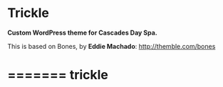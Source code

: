 # Trickle
__Custom WordPress theme for Cascades Day Spa.__

This is based on Bones, by **Eddie Machado**: http://themble.com/bones

=======
trickle
=======


